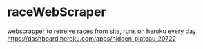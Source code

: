 # raceWebScraper
webscrapper to retreive races from site, runs on heroku every day https://dashboard.heroku.com/apps/hidden-plateau-20722
